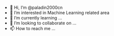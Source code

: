 - 👋 Hi, I’m @paladin2000cn
- 👀 I’m interested in Machine Learning related area
- 🌱 I’m currently learning ...
- 💞️ I’m looking to collaborate on ...
- 📫 How to reach me ...

<!---
paladin2000cn/paladin2000cn is a ✨ special ✨ repository because its `README.md` (this file) appears on your GitHub profile.
You can click the Preview link to take a look at your changes.
--->
